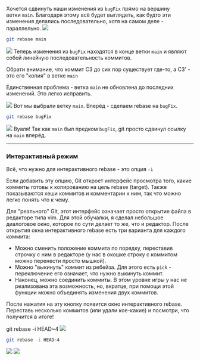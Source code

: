 Хочется сдвинуть наши изменения из `bugFix` прямо на вершину ветки `main`. Благодаря этому всё будет выглядеть, как будто эти изменения делались последовательно, хотя на самом деле - параллельно.
![](Pasted%20image%2020230608144308.png)
```bash
git rebase main
```
![](Pasted%20image%2020230608144407.png)
Теперь изменения из `bugFix` находятся в конце ветки `main` и являют собой линейную последовательность коммитов.

Обрати внимание, что коммит С3 до сих пор существует где-то, а С3' - это его "копия" в ветке `main`

Единственная проблема - ветка `main` не обновлена до последних изменений. Это легко исправить.

![](Pasted%20image%2020230608144444.png)
Вот мы выбрали ветку `main`. Вперёд - сделаем rebase на `bugFix`.

```bash
git rebase bugFix
```
![](Pasted%20image%2020230608144518.png)
Вуаля! Так как `main` был предком `bugFix`, git просто сдвинул ссылку на `main` вперёд.

---
### Интерактивный режим
Всё, что нужно для интерактивного rebase - это опция `-i`

Если добавить эту опцию, Git откроет интерфейс просмотра того, какие коммиты готовы к копированию на цель rebase (target). Также показываются хеши коммитов и комментарии к ним, так что можно легко понять что к чему.

Для "реального" Git, этот интерфейс означает просто открытие файла в редакторе типа vim. Для этой обучалки, я сделал небольшое диалоговое окно, которое по сути делает то же, что и редактор.
После открытия окна интерактивного rebase есть три варианта для каждого коммита:

- Можно сменить положение коммита по порядку, переставив строчку с ним в редакторе (у нас в окошке строку с коммитом можно перенести просто мышкой).
- Можно "выкинуть" коммит из ребейза. Для этого есть `pick` - переключение его означает, что нужно выкинуть коммит.
- Наконец, можно соединить коммиты. В этом уровне игры у нас не реализована эта возможность, но, вкратце, при помощи этой функции можно объединять изменения двух коммитов.

После нажатия на эту кнопку появится окно интерактивного rebase. Переставь несколько коммитов (или удали кое-какие) и посмотри, что получится в итоге!

git rebase -i HEAD~4
![](Pasted%20image%2020230608144720.png)
```bash
git rebase -i HEAD~4
```
![](Pasted%20image%2020230608144759.png)
![](Pasted%20image%2020230608144823.png)
